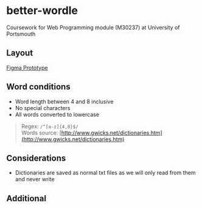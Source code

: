 # better-wordle

Coursework for Web Programming module (M30237) at University of Portsmouth

## Layout

[Figma Prototype](https://www.figma.com/file/u0nTlcMm0l8TFa9kjbFQUP/Untitled?node-id=0%3A1)

## Word conditions

- Word length between 4 and 8 inclusive
- No special characters
- All words converted to lowercase

> Regex: `/^[a-z]{4,8}$/`  
> Words source: [http://www.gwicks.net/dictionaries.htm](http://www.gwicks.net/dictionaries.htm)

## Considerations

- Dictionaries are saved as normal txt files as we will only read from them and never write

## Additional
